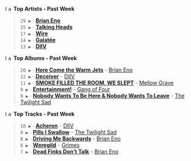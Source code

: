 <!--START_LASTFM_ARTISTS:{"period": "7day", "rows": 5}-->
<a href="https://last.fm" target="_blank"><img src="https://user-images.githubusercontent.com/17434202/215290617-e793598d-d7c9-428f-9975-156db1ba89cc.svg" alt="Last.fm Logo" width="18" height="13"/></a> **Top Artists - Past Week**

> `29 ▶️` ∙ **[Brian Eno](https://www.last.fm/music/Brian+Eno)**<br/>
> `25 ▶️` ∙ **[Talking Heads](https://www.last.fm/music/Talking+Heads)**<br/>
> `17 ▶️` ∙ **[Wire](https://www.last.fm/music/Wire)**<br/>
> `14 ▶️` ∙ **[Galatée](https://www.last.fm/music/Galat%C3%A9e)**<br/>
> `13 ▶️` ∙ **[DIIV](https://www.last.fm/music/DIIV)**<br/>
<!--END_LASTFM_ARTISTS-->

<!--START_LASTFM_ALBUMS:{"period": "7day", "rows": 5}-->
<a href="https://last.fm" target="_blank"><img src="https://user-images.githubusercontent.com/17434202/215290617-e793598d-d7c9-428f-9975-156db1ba89cc.svg" alt="Last.fm Logo" width="18" height="13"/></a> **Top Albums - Past Week**

> `20 ▶️` ∙ **[Here Come the Warm Jets](https://www.last.fm/music/Brian+Eno/Here+Come+the+Warm+Jets)** - [Brian Eno](https://www.last.fm/music/Brian+Eno)<br/>
> `12 ▶️` ∙ **[Deceiver](https://www.last.fm/music/DIIV/Deceiver)** - [DIIV](https://www.last.fm/music/DIIV)<br/>
> `11 ▶️` ∙ **[SMOKE FILLED THE ROOM, WE SLEPT](https://www.last.fm/music/Mellow+Grave/SMOKE+FILLED+THE+ROOM,+WE+SLEPT)** - [Mellow Grave](https://www.last.fm/music/Mellow+Grave)<br/>
> `9 ▶️` ∙ **[Entertainment!](https://www.last.fm/music/Gang+of+Four/Entertainment!)** - [Gang of Four](https://www.last.fm/music/Gang+of+Four)<br/>
> `9 ▶️` ∙ **[Nobody Wants To Be Here & Nobody Wants To Leave](https://www.last.fm/music/The+Twilight+Sad/Nobody+Wants+To+Be+Here+&+Nobody+Wants+To+Leave)** - [The Twilight Sad](https://www.last.fm/music/The+Twilight+Sad)<br/>
<!--END_LASTFM_ALBUMS-->

<!--START_LASTFM_TRACKS:{"period": "7day", "rows": 5}-->
<a href="https://last.fm" target="_blank"><img src="https://user-images.githubusercontent.com/17434202/215290617-e793598d-d7c9-428f-9975-156db1ba89cc.svg" alt="Last.fm Logo" width="18" height="13"/></a> **Top Tracks - Past Week**

> `10 ▶️` ∙ **[Acheron](https://www.last.fm/music/DIIV/_/Acheron)** - [DIIV](https://www.last.fm/music/DIIV)<br/>
> `9 ▶️` ∙ **[Pills I Swallow](https://www.last.fm/music/The+Twilight+Sad/_/Pills+I+Swallow)** - [The Twilight Sad](https://www.last.fm/music/The+Twilight+Sad)<br/>
> `8 ▶️` ∙ **[Driving Me Backwards](https://www.last.fm/music/Brian+Eno/_/Driving+Me+Backwards)** - [Brian Eno](https://www.last.fm/music/Brian+Eno)<br/>
> `8 ▶️` ∙ **[Weregild](https://www.last.fm/music/Grimes/_/Weregild)** - [Grimes](https://www.last.fm/music/Grimes)<br/>
> `7 ▶️` ∙ **[Dead Finks Don't Talk](https://www.last.fm/music/Brian+Eno/_/Dead+Finks+Don%27t+Talk)** - [Brian Eno](https://www.last.fm/music/Brian+Eno)<br/>
<!--END_LASTFM_TRACKS-->